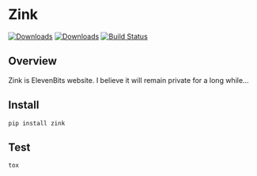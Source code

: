 
Zink
====

[![Downloads](https://pypip.in/v/zink/badge.png)](https://crate.io/package/zink)
[![Downloads](https://pypip.in/d/zink/badge.png)](https://crate.io/package/zink)
[![Build Status](https://travis-ci.org/jw/zink.png)](https://travis-ci.org/jw/zink)

Overview
--------

Zink is ElevenBits website.  I believe it will remain private for a long while...


Install
-------

    pip install zink

Test
----

    tox